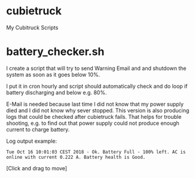 # cubietruck
My Cubitruck Scripts

# battery_checker.sh

I create a script that will try to send Warning Email and and shutdown the system as soon as it goes below 10%.

I put it in cron hourly and script should automatically check and do loop if battery discharging and below e.g. 80%.

E-Mail is needed because last time I did not know that my power supply died and I did not know why sever stopped. This version is also producing logs that could be checked after cubietruck fails. That helps for trouble shooting, e.g. to find out that power supply could not produce enough current to charge battery.

Log output example:

    Tue Oct 16 10:01:03 CEST 2018 - Ok. Battery Full - 100% left. AC is online with current 0.222 A. Battery health is Good.

[Click and drag to move] 
